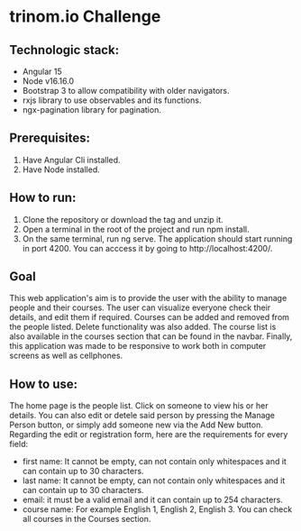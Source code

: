 # trinom.io Challenge


## Technologic stack:
- Angular 15
- Node v16.16.0
- Bootstrap 3 to allow compatibility with older navigators.
- rxjs library to use observables and its functions.
- ngx-pagination library for pagination.

## Prerequisites:
1. Have Angular Cli installed.
2. Have Node installed.

## How to run:
1. Clone the repository or download the tag and unzip it.
2. Open a terminal in the root of the project and run npm install.
3. On the same terminal, run ng serve. The application should start running in port 4200. You can acccess it by going to http://localhost:4200/. 

## Goal
This web application's aim is to provide the user with the ability to manage people and their courses. The user can visualize everyone check their details, and edit them if required. Courses can be added and removed from the people listed. Delete functionality was also added. The course list is also available in the courses section that can be found in the navbar. Finally, this application was made to be responsive to work both in computer screens as well as cellphones. 

## How to use:

The home page is the people list. Click on someone to view his or her details. You can also edit or detele said person by pressing the Manage Person button, or simply add someone new via the Add New button. Regarding the edit or registration form, here are the requirements for every field:
- first name: It cannot be empty, can not contain only whitespaces and it can contain up to 30 characters.
- last name: It cannot be empty, can not contain only whitespaces and it can contain up to 30 characters.
- email: it must be a valid email and it can contain up to 254 characters.
- course name: For example English 1, English 2, English 3. You can check all courses in the Courses section.

